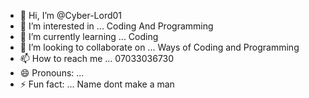 - 👋 Hi, I’m @Cyber-Lord01
- 👀 I’m interested in ... Coding And Programming
- 🌱 I’m currently learning ...  Coding
- 💞️ I’m looking to collaborate on ... Ways of Coding and Programming
- 📫 How to reach me ... 07033036730
- 😄 Pronouns: ...
- ⚡ Fun fact: ...  Name dont make a man

<!---
Cyber-Lord01/Cyber-Lord01 is a ✨ special ✨ repository because its `README.md` (this file) appears on your GitHub profile.
You can click the Preview link to take a look at your changes.
--->
